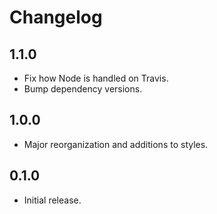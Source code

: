 # Changelog

## 1.1.0

- Fix how Node is handled on Travis.
- Bump dependency versions.

## 1.0.0

- Major reorganization and additions to styles.

## 0.1.0

- Initial release.
